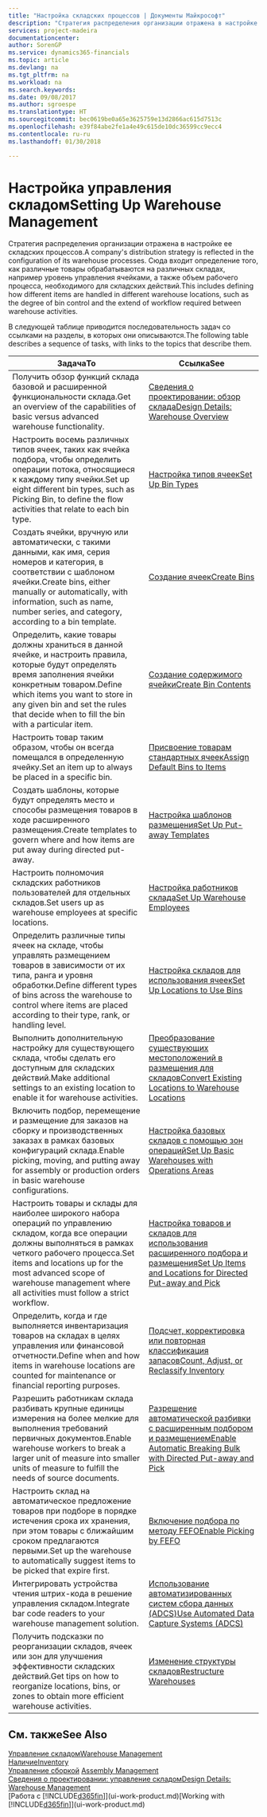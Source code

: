 ```yaml
---
title: "Настройка складских процессов | Документы Майкрософт"
description: "Стратегия распределения организации отражена в настройке ее складских процессов. Сюда входит определение того, как различные товары обрабатываются на различных складах, например уровень управления ячейками, а также объем рабочего процесса, необходимого для складских действий."
services: project-madeira
documentationcenter: 
author: SorenGP
ms.service: dynamics365-financials
ms.topic: article
ms.devlang: na
ms.tgt_pltfrm: na
ms.workload: na
ms.search.keywords: 
ms.date: 09/08/2017
ms.author: sgroespe
ms.translationtype: HT
ms.sourcegitcommit: bec0619be0a65e3625759e13d2866ac615d7513c
ms.openlocfilehash: e39f84abe2fe1a4e49c615de10dc36599cc9ecc4
ms.contentlocale: ru-ru
ms.lasthandoff: 01/30/2018

---
```

# <a name="setting-up-warehouse-management"></a><span data-ttu-id="e060a-104">Настройка управления складом</span><span class="sxs-lookup"><span data-stu-id="e060a-104">Setting Up Warehouse Management</span></span>
<span data-ttu-id="e060a-105">Стратегия распределения организации отражена в настройке ее складских процессов.</span><span class="sxs-lookup"><span data-stu-id="e060a-105">A company's distribution strategy is reflected in the configuration of its warehouse processes.</span></span> <span data-ttu-id="e060a-106">Сюда входит определение того, как различные товары обрабатываются на различных складах, например уровень управления ячейками, а также объем рабочего процесса, необходимого для складских действий.</span><span class="sxs-lookup"><span data-stu-id="e060a-106">This includes defining how different items are handled in different warehouse locations, such as the degree of bin control and the extend of workflow required between warehouse activities.</span></span>  

 <span data-ttu-id="e060a-107">В следующей таблице приводится последовательность задач со ссылками на разделы, в которых они описываются.</span><span class="sxs-lookup"><span data-stu-id="e060a-107">The following table describes a sequence of tasks, with links to the topics that describe them.</span></span>   

|<span data-ttu-id="e060a-108">**Задача**</span><span class="sxs-lookup"><span data-stu-id="e060a-108">**To**</span></span>|<span data-ttu-id="e060a-109">**Ссылка**</span><span class="sxs-lookup"><span data-stu-id="e060a-109">**See**</span></span>|  
|------------|-------------|  
|<span data-ttu-id="e060a-110">Получить обзор функций склада базовой и расширенной функциональности склада.</span><span class="sxs-lookup"><span data-stu-id="e060a-110">Get an overview of the capabilities of basic versus advanced warehouse functionality.</span></span>|[<span data-ttu-id="e060a-111">Сведения о проектировании: обзор склада</span><span class="sxs-lookup"><span data-stu-id="e060a-111">Design Details: Warehouse Overview</span></span>](design-details-warehouse-overview.md)|  
|<span data-ttu-id="e060a-112">Настроить восемь различных типов ячеек, таких как ячейка подбора, чтобы определить операции потока, относящиеся к каждому типу ячейки.</span><span class="sxs-lookup"><span data-stu-id="e060a-112">Set up eight different bin types, such as Picking Bin, to define the flow activities that relate to each bin type.</span></span>|[<span data-ttu-id="e060a-113">Настройка типов ячеек</span><span class="sxs-lookup"><span data-stu-id="e060a-113">Set Up Bin Types</span></span>](warehouse-how-to-set-up-bin-types.md)|  
|<span data-ttu-id="e060a-114">Создать ячейки, вручную или автоматически, с такими данными, как имя, серия номеров и категория, в соответствии с шаблоном ячейки.</span><span class="sxs-lookup"><span data-stu-id="e060a-114">Create bins, either manually or automatically, with information, such as name, number series, and category, according to a bin template.</span></span>|[<span data-ttu-id="e060a-115">Создание ячеек</span><span class="sxs-lookup"><span data-stu-id="e060a-115">Create Bins</span></span>](warehouse-how-to-create-individual-bins.md)|  
|<span data-ttu-id="e060a-116">Определить, какие товары должны храниться в данной ячейке, и настроить правила, которые будут определять время заполнения ячейки конкретным товаром.</span><span class="sxs-lookup"><span data-stu-id="e060a-116">Define which items you want to store in any given bin and set the rules that decide when to fill the bin with a particular item.</span></span>|[<span data-ttu-id="e060a-117">Создание содержимого ячейки</span><span class="sxs-lookup"><span data-stu-id="e060a-117">Create Bin Contents</span></span>](warehouse-how-to-set-up-bin-contents.md)|  
|<span data-ttu-id="e060a-118">Настроить товар таким образом, чтобы он всегда помещался в определенную ячейку.</span><span class="sxs-lookup"><span data-stu-id="e060a-118">Set an item up to always be placed in a specific bin.</span></span>|[<span data-ttu-id="e060a-119">Присвоение товарам стандартных ячеек</span><span class="sxs-lookup"><span data-stu-id="e060a-119">Assign Default Bins to Items</span></span>](warehouse-how-to-assign-default-bins-to-items.md)|
|<span data-ttu-id="e060a-120">Создать шаблоны, которые будут определять место и способы размещения товаров в ходе расширенного размещения.</span><span class="sxs-lookup"><span data-stu-id="e060a-120">Create templates to govern where and how items are put away during directed put-away.</span></span>|[<span data-ttu-id="e060a-121">Настройка шаблонов размещения</span><span class="sxs-lookup"><span data-stu-id="e060a-121">Set Up Put-away Templates</span></span>](warehouse-how-to-set-up-put-away-templates.md)|
|<span data-ttu-id="e060a-122">Настроить полномочия складских работников пользователей для отдельных складов.</span><span class="sxs-lookup"><span data-stu-id="e060a-122">Set users up as warehouse employees at specific locations.</span></span>|[<span data-ttu-id="e060a-123">Настройка работников склада</span><span class="sxs-lookup"><span data-stu-id="e060a-123">Set Up Warehouse Employees</span></span>](warehouse-how-to-set-up-warehouse-employees.md)|
|<span data-ttu-id="e060a-124">Определить различные типы ячеек на складе, чтобы управлять размещением товаров в зависимости от их типа, ранга и уровня обработки.</span><span class="sxs-lookup"><span data-stu-id="e060a-124">Define different types of bins across the warehouse to control where items are placed according to their type, rank, or handling level.</span></span>|[<span data-ttu-id="e060a-125">Настройка складов для использования ячеек</span><span class="sxs-lookup"><span data-stu-id="e060a-125">Set Up Locations to Use Bins</span></span>](warehouse-how-to-set-up-locations-to-use-bins.md)|
|<span data-ttu-id="e060a-126">Выполнить дополнительную настройку для существующего склада, чтобы сделать его доступным для складских действий.</span><span class="sxs-lookup"><span data-stu-id="e060a-126">Make additional settings to an existing location to enable it for warehouse activities.</span></span>|[<span data-ttu-id="e060a-127">Преобразование существующих местоположений в размещения для складов</span><span class="sxs-lookup"><span data-stu-id="e060a-127">Convert Existing Locations to Warehouse Locations</span></span>](warehouse-how-to-convert-existing-locations-to-warehouse-locations.md)|
|<span data-ttu-id="e060a-128">Включить подбор, перемещение и размещение для заказов на сборку и производственных заказах в рамках базовых конфигураций склада.</span><span class="sxs-lookup"><span data-stu-id="e060a-128">Enable picking, moving, and putting away for assembly or production orders in basic warehouse configurations.</span></span>|[<span data-ttu-id="e060a-129">Настройка базовых складов с помощью зон операций</span><span class="sxs-lookup"><span data-stu-id="e060a-129">Set Up Basic Warehouses with Operations Areas</span></span>](warehouse-how-to-set-up-basic-warehouses-with-operations-areas.md)|  
|<span data-ttu-id="e060a-130">Настроить товары и склады для наиболее широкого набора операций по управлению складом, когда все операции должны выполняться в рамках четкого рабочего процесса.</span><span class="sxs-lookup"><span data-stu-id="e060a-130">Set items and locations up for the most advanced scope of warehouse management where all activities must follow a strict workflow.</span></span>|[<span data-ttu-id="e060a-131">Настройка товаров и складов для использования расширенного подбора и размещения</span><span class="sxs-lookup"><span data-stu-id="e060a-131">Set Up Items and Locations for Directed Put-away and Pick</span></span>](warehouse-how-to-set-up-items-for-directed-put-away-and-pick.md)|  
|<span data-ttu-id="e060a-132">Определить, когда и где выполняется инвентаризация товаров на складах в целях управления или финансовой отчетности.</span><span class="sxs-lookup"><span data-stu-id="e060a-132">Define when and how items in warehouse locations are counted for maintenance or financial reporting purposes.</span></span>|[<span data-ttu-id="e060a-133">Подсчет, корректировка или повторная классификация запасов</span><span class="sxs-lookup"><span data-stu-id="e060a-133">Count, Adjust, or Reclassify Inventory</span></span>](inventory-how-count-adjust-reclassify.md)|
|<span data-ttu-id="e060a-134">Разрешить работникам склада разбивать крупные единицы измерения на более мелкие для выполнения требований первичных документов.</span><span class="sxs-lookup"><span data-stu-id="e060a-134">Enable warehouse workers to break a larger unit of measure into smaller units of measure to fulfill the needs of source documents.</span></span>|[<span data-ttu-id="e060a-135">Разрешение автоматической разбивки с расширенным подбором и размещением</span><span class="sxs-lookup"><span data-stu-id="e060a-135">Enable Automatic Breaking Bulk with Directed Put-away and Pick</span></span>](warehouse-enable-automatic-breaking-bulk-with-directed-put-away-and-pick.md)|  
|<span data-ttu-id="e060a-136">Настроить склад на автоматическое предложение товаров при подборе в порядке истечения срока их хранения, при этом товары с ближайшим сроком предлагаются первыми.</span><span class="sxs-lookup"><span data-stu-id="e060a-136">Set up the warehouse to automatically suggest items to be picked that expire first.</span></span>|[<span data-ttu-id="e060a-137">Включение подбора по методу FEFO</span><span class="sxs-lookup"><span data-stu-id="e060a-137">Enable Picking by FEFO</span></span>](warehouse-picking-by-fefo.md)|
|<span data-ttu-id="e060a-138">Интегрировать устройства чтения штрих-кода в решение управления складом.</span><span class="sxs-lookup"><span data-stu-id="e060a-138">Integrate bar code readers to your warehouse management solution.</span></span>|[<span data-ttu-id="e060a-139">Использование автоматизированных систем сбора данных (ADCS)</span><span class="sxs-lookup"><span data-stu-id="e060a-139">Use Automated Data Capture Systems (ADCS)</span></span>](warehouse-use-automated-data-capture-systems-adcs.md)|  
|<span data-ttu-id="e060a-140">Получить подсказки по реорганизации складов, ячеек или зон для улучшения эффективности складских действий.</span><span class="sxs-lookup"><span data-stu-id="e060a-140">Get tips on how to reorganize locations, bins, or zones to obtain more efficient warehouse activities.</span></span>|[<span data-ttu-id="e060a-141">Изменение структуры складов</span><span class="sxs-lookup"><span data-stu-id="e060a-141">Restructure Warehouses</span></span>](warehouse-how-to-restructure-warehouses.md)|  

## <a name="see-also"></a><span data-ttu-id="e060a-142">См. также</span><span class="sxs-lookup"><span data-stu-id="e060a-142">See Also</span></span>  
[<span data-ttu-id="e060a-143">Управление складом</span><span class="sxs-lookup"><span data-stu-id="e060a-143">Warehouse Management</span></span>](warehouse-manage-warehouse.md)  
[<span data-ttu-id="e060a-144">Наличие</span><span class="sxs-lookup"><span data-stu-id="e060a-144">Inventory</span></span>](inventory-manage-inventory.md)  
<span data-ttu-id="e060a-145">[Управление сборкой](assembly-assemble-items.md)  </span><span class="sxs-lookup"><span data-stu-id="e060a-145">[Assembly Management](assembly-assemble-items.md)  </span></span>  
[<span data-ttu-id="e060a-146">Сведения о проектировании: управление складом</span><span class="sxs-lookup"><span data-stu-id="e060a-146">Design Details: Warehouse Management</span></span>](design-details-warehouse-management.md)  
<span data-ttu-id="e060a-147">[Работа с [!INCLUDE[d365fin](includes/d365fin_md.md)]](ui-work-product.md)</span><span class="sxs-lookup"><span data-stu-id="e060a-147">[Working with [!INCLUDE[d365fin](includes/d365fin_md.md)]](ui-work-product.md)</span></span>

